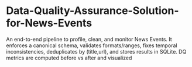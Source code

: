 # Data-Quality-Assurance-Solution-for-News-Events
An end-to-end pipeline to profile, clean, and monitor News Events. It enforces a canonical schema, validates formats/ranges, fixes temporal inconsistencies, deduplicates by (title,url), and stores results in SQLite. DQ metrics are computed before vs after and visualized
